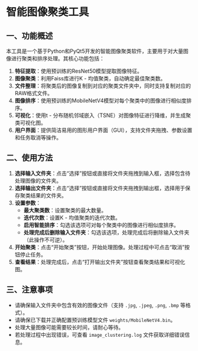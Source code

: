 # 智能图像聚类工具

## 一、功能概述
本工具是一个基于Python和PyQt5开发的智能图像聚类软件，主要用于对大量图像进行聚类和排序处理。其核心功能包括：
1. **特征提取**：使用预训练的ResNet50模型提取图像特征。
2. **图像聚类**：利用Faiss库进行K - 均值聚类，自动确定最佳聚类数。
3. **文件整理**：将聚类后的图像复制到对应的聚类文件夹中，同时支持复制对应的RAW格式文件。
4. **图像排序**：使用预训练的MobileNetV4模型对每个聚类中的图像进行相似度排序。
5. **可视化**：使用t - 分布随机邻域嵌入（TSNE）对图像特征进行降维，并生成聚类可视化图。
6. **用户界面**：提供简洁易用的图形用户界面（GUI），支持文件夹拖拽、参数设置和任务取消等操作。

## 二、使用方法
1. **选择输入文件夹**：点击“选择”按钮或直接将文件夹拖拽到输入框，选择包含待处理图像的文件夹。
2. **选择输出文件夹**：点击“选择”按钮或直接将文件夹拖拽到输出框，选择用于保存聚类结果的文件夹。
3. **设置参数**：
    - **最大聚类数**：设置聚类的最大数量。
    - **迭代次数**：设置K - 均值聚类的迭代次数。
    - **启用智能排序**：勾选该选项可对每个聚类中的图像进行相似度排序。
    - **处理完成后删除输入文件夹**：勾选该选项，处理完成后将删除输入文件夹（此操作不可逆）。
4. **开始聚类**：点击“开始聚类”按钮，开始处理图像。处理过程中可点击“取消”按钮停止任务。
5. **查看结果**：处理完成后，点击“打开输出文件夹”按钮查看聚类结果和可视化图。

## 三、注意事项
- 请确保输入文件夹中包含有效的图像文件（支持 `.jpg`, `.jpeg`, `.png`, `.bmp` 等格式）。
- 请确保已下载并正确配置预训练模型文件 `weights/MobileNetV4.bin`。
- 处理大量图像可能需要较长时间，请耐心等待。
- 若处理过程中出现错误，可查看 `image_clustering.log` 文件获取详细错误信息。